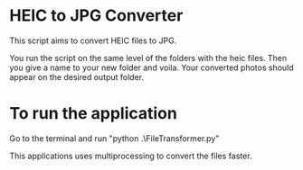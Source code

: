 # HEIC to JPG Converter
This script aims to convert HEIC files to JPG.

You run the script on the same level of the folders with the heic files. Then you give a name to your new folder and voila.
Your converted photos should appear on the desired output folder.

# To run the application
Go to the terminal and run "python .\FileTransformer.py"

This applications uses multiprocessing to convert the files faster.
